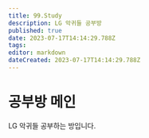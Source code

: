 ```yaml
---
title: 99.Study
description: LG 악귀들 공부방
published: true
date: 2023-07-17T14:14:29.788Z
tags: 
editor: markdown
dateCreated: 2023-07-17T14:14:29.788Z
---
```


# 공부방 메인
LG 악귀들 공부하는 방입니다.